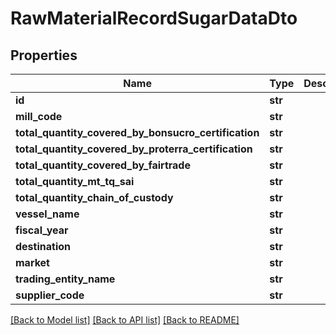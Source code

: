 # RawMaterialRecordSugarDataDto

## Properties
Name | Type | Description | Notes
------------ | ------------- | ------------- | -------------
**id** | **str** |  | [optional] 
**mill_code** | **str** |  | [optional] 
**total_quantity_covered_by_bonsucro_certification** | **str** |  | [optional] 
**total_quantity_covered_by_proterra_certification** | **str** |  | [optional] 
**total_quantity_covered_by_fairtrade** | **str** |  | [optional] 
**total_quantity_mt_tq_sai** | **str** |  | [optional] 
**total_quantity_chain_of_custody** | **str** |  | [optional] 
**vessel_name** | **str** |  | [optional] 
**fiscal_year** | **str** |  | [optional] 
**destination** | **str** |  | [optional] 
**market** | **str** |  | [optional] 
**trading_entity_name** | **str** |  | [optional] 
**supplier_code** | **str** |  | [optional] 

[[Back to Model list]](../README.md#documentation-for-models) [[Back to API list]](../README.md#documentation-for-api-endpoints) [[Back to README]](../README.md)

